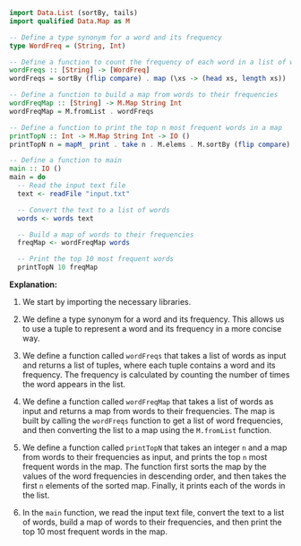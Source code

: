 ```haskell
import Data.List (sortBy, tails)
import qualified Data.Map as M

-- Define a type synonym for a word and its frequency
type WordFreq = (String, Int)

-- Define a function to count the frequency of each word in a list of words
wordFreqs :: [String] -> [WordFreq]
wordFreqs = sortBy (flip compare) . map (\xs -> (head xs, length xs)) . tails

-- Define a function to build a map from words to their frequencies
wordFreqMap :: [String] -> M.Map String Int
wordFreqMap = M.fromList . wordFreqs

-- Define a function to print the top n most frequent words in a map
printTopN :: Int -> M.Map String Int -> IO ()
printTopN n = mapM_ print . take n . M.elems . M.sortBy (flip compare)

-- Define a function to main
main :: IO ()
main = do
  -- Read the input text file
  text <- readFile "input.txt"

  -- Convert the text to a list of words
  words <- words text

  -- Build a map of words to their frequencies
  freqMap <- wordFreqMap words

  -- Print the top 10 most frequent words
  printTopN 10 freqMap
```

**Explanation:**

1. We start by importing the necessary libraries.

2. We define a type synonym for a word and its frequency. This allows us to use a tuple to represent a word and its frequency in a more concise way.

3. We define a function called `wordFreqs` that takes a list of words as input and returns a list of tuples, where each tuple contains a word and its frequency. The frequency is calculated by counting the number of times the word appears in the list.

4. We define a function called `wordFreqMap` that takes a list of words as input and returns a map from words to their frequencies. The map is built by calling the `wordFreqs` function to get a list of word frequencies, and then converting the list to a map using the `M.fromList` function.

5. We define a function called `printTopN` that takes an integer `n` and a map from words to their frequencies as input, and prints the top `n` most frequent words in the map. The function first sorts the map by the values of the word frequencies in descending order, and then takes the first `n` elements of the sorted map. Finally, it prints each of the words in the list.

6. In the `main` function, we read the input text file, convert the text to a list of words, build a map of words to their frequencies, and then print the top 10 most frequent words in the map.